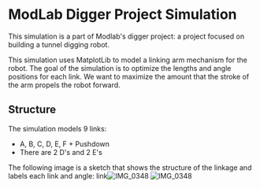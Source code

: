 # ModLab Digger Project Simulation
This simulation is a part of Modlab's digger project: a project focused on building a tunnel digging robot. 

This simulation uses MatplotLib to model a linking arm mechanism for the robot. The goal of the simulation is to optimize the lengths and angle positions for each link. We want to maximize the amount that the stroke of the arm propels the robot forward.
## Structure 
The simulation models 9 links:
- A, B, C, D, E, F + Pushdown 
- There are 2 D's and 2 E's
 
The following image is a sketch that shows the structure of the linkage and labels each link and angle:
link![IMG_0348](https://github.com/riya-mitra/linkage_simulation/assets/67640140/20e45cbd-d0bf-43ac-b2b0-c5fceecba632)
![IMG_0348](https://github.com/riya-mitra/linkage_simulation/assets/67640140/20e45cbd-d0bf-43ac-b2b0-c5fceecba632)
